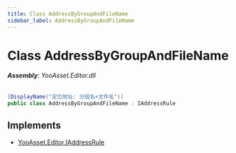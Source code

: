 ```yaml
---
title: Class AddressByGroupAndFileName
sidebar_label: AddressByGroupAndFileName
---
```

# Class AddressByGroupAndFileName


###### **Assembly**: YooAsset.Editor.dll

```csharp title="Declaration"
[DisplayName("定位地址: 分组名+文件名")]
public class AddressByGroupAndFileName : IAddressRule
```

## Implements

* [YooAsset.Editor.IAddressRule](../YooAsset.Editor/IAddressRule.md)
